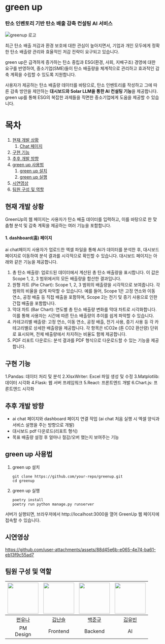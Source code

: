 # green up
### 탄소 인벤토리 기반 탄소 배출 감축 컨설팅 AI 서비스 

![greenup 로고](https://github.com/user-attachments/assets/988463c0-0289-4333-9dcc-6ed9893138e5)

최근 탄소 배출 저감과 환경 보호에 대한 관심이 높아지면서, 기업과 개인 모두에게 정확한 탄소 배출량 관리와 효율적인 저감 전략이 요구되고 있습니다. 

green up은 급격하게 증가하는 탄소 중립과 ESG(환경, 사회, 지배구조) 경영에 대한 요구를 반영하여, 중소기업(SME)들이 탄소 배출량을 체계적으로 관리하고 효과적인 감축 계획을 수립할 수 있도록 지원합니다.

사용자가 제공하는 탄소 배출량 데이터를 바탕으로, 탄소 인벤토리를 작성하고 그에 따른 감축 방안을 제안하는 **대시보드와 Solar LLM을 통한 AI 컨설팅 기능**을 제공합니다. green up를 통해 ESG의 복잡한 과제들을 직면한 중소기업에게 도움을 제공할 수 있습니다.


# 목차
1. [현재 개발 상황](#현재-개발-상황)
    1. [Chat 페이지](#chat-페이지)
2. [구현 기능](#구현-기능)
3. [추후 개발 방향](#추후-개발-방향)
4. [green up 사용법](#green-up-사용법)
    1. [green up 설치](#green-up-설치)
    2. [green up 실행](#green-up-실행)
5. [시연영상](#시연영상)
6. [팀원 구성 및 역할](#팀원-구성-및-역할)




## 현재 개발 상황
GreenUp의 웹 페이지는 사용자가 탄소 배출 데이터를 입력하고, 이를 바탕으로 한 맞춤형 분석 및 감축 계획을 제공하는 여러 기능을 포함합니다. 

#### 1. dashboard(홈) 페이지

ai chat페이지 사용자가 업로드한 엑셀 파일을 통해 AI가 데이터를 분석한 후, 대시보드 페이지로 이동하여 분석 결과를 시각적으로 확인할 수 있습니다. 대시보드 페이지는 아래와 같은 기능을 제공합니다.

1. 총 탄소 배출량: 업로드된 데이터에서 계산된 총 탄소 배출량을 표시합니다. 이 값은 Scope 1, 2, 3 범위에서의 모든 배출량을 합산한 결과입니다.
2. 원형 차트 (Pie Chart): Scope 1, 2, 3 범위의 배출량을 시각적으로 보여줍니다. 각 범위의 비율을 쉽게 파악할 수 있습니다. 예를 들어, Scope 1은 고정 연소와 이동 연소, 공정 배출 등 직접 배출을 포함하며, Scope 2는 전기 및 증기 사용으로 인한 간접 배출을 포함합니다.
3. 막대 차트 (Bar Chart): 연도별 총 탄소 배출량 변화를 막대 차트로 시각화합니다. 이를 통해 사용자는 시간에 따른 탄소 배출량의 추이를 쉽게 파악할 수 있습니다.
4. 카테고리별 배출량: 고정 연소, 이동 연소, 공정 배출, 전기 사용, 증기 사용 등 각 카테고리별로 상세한 배출량을 제공합니다. 각 항목은 tCO2e (톤 CO2 환산량) 단위로 표시되며, 전체 배출량에서 차지하는 비율도 함께 제공합니다.
5. PDF 리포트 다운로드: 분석 결과를 PDF 형식으로 다운로드할 수 있는 기능을 제공합니다. 


## 구현 기능

1.Pandas: 데이터 처리 및 분석
2.XlsxWriter: Excel 파일 생성 및 수정
3.Matplotlib: 데이터 시각화
4.Flask: 웹 서버 프레임워크
5.React: 프론트엔드 개발
6.Chart.js: 프론트엔드 시각화


## 추후 개발 방향

- ai chat 페이지와 dashboard 페이지 연결 작업 (ai chat 처음 실행 시 엑셀 양식과 서비스 설명을 주는 방향으로 개발)
- 대시보드 pdf 다운로드(리포트 형식)
- 목표 배출량 설정 후 얼마나 절감/오버 했는지 보여주는 기능





## green up 사용법
1. green up 설치    

   ```
   git clone https://github.com/your-repo/greenup.git  
   cd greenup  
   ```

3. green up 실행
   
    ```
   poetry install
   poetry run python manage.py runserver

    ```
  서버가 실행되면, 브라우저에서 http://localhost:3000을 열어 GreenUp 웹 페이지에 접속할 수 있습니다.




## 시연영상




https://github.com/user-attachments/assets/88d45e6b-e065-4e74-ba61-eb13f9c55ad7







## 팀원 구성 및 역할

| [<img src="https://github.com/Drizzle03.png" width="100px">](https://github.com/Drizzle03) | [<img src="https://github.com/seulnan.png" width="100px">](https://github.com/seulnan) | [<img src="https://github.com/junekyu02.png" width="100px">](https://github.com/junekyu02) | [<img src="https://github.com/jakepro657.png" width="100px">](https://github.com/jakepro657) |
| :--------------------------------------------------------------------------------------: | :--------------------------------------------------------------------------------------: | :--------------------------------------------------------------------------------------: | :--------------------------------------------------------------------------------------: |
| [편유나](https://github.com/Drizzle03) | [김난슬](https://github.com/seulnan) | [백준규](https://github.com/junekyu02) | [김유빈](https://github.com/jakepro657) |
| PM <br> Design | Frontend | Backend | AI |


